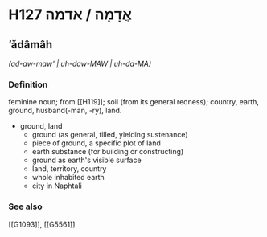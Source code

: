 # H127 אֲדָמָה / אדמה

## ʼădâmâh

_(ad-aw-maw' | uh-daw-MAW | uh-da-MA)_

### Definition

feminine noun; from [[H119]]; soil (from its general redness); country, earth, ground, husband(-man, -ry), land.

- ground, land
    - ground (as general, tilled, yielding sustenance)
    - piece of ground, a specific plot of land
    - earth substance (for building or constructing)
    - ground as earth's visible surface
    - land, territory, country
    - whole inhabited earth
    - city in Naphtali
### See also

[[G1093]], [[G5561]]

